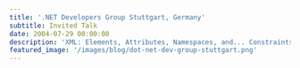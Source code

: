 ```yaml
---
title: '.NET Developers Group Stuttgart, Germany'
subtitle: Invited Talk
date: 2004-07-29 00:00:00
description: 'XML: Elements, Attributes, Namespaces, and... Constraints!'
featured_image: '/images/blog/dot-net-dev-group-stuttgart.png'
---
```

